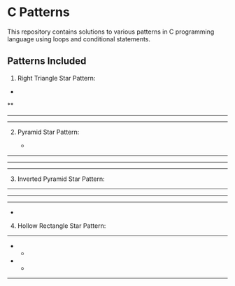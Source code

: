 
# C Patterns

This repository contains solutions to various patterns in C programming language using loops and conditional statements.

## Patterns Included

1. Right Triangle Star Pattern:

*
**
***
****

2. Pyramid Star Pattern:

   *
  ***
 *****
*******

3. Inverted Pyramid Star Pattern:

*******
 *****
  ***
   *

4. Hollow Rectangle Star Pattern:

*****
*   *
*   *
*****

